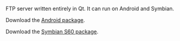FTP server written entirely in Qt. It can run on Android and Symbian.

Download the [Android package](https://drive.google.com/file/d/0B9PGUhmmnsm1ekNpVGJ5WWJaS2M/edit?usp=sharing).

Download the [Symbian S60 package](https://code.google.com/p/qt-ftp-server/downloads/detail?name=QFtpServer.sis).